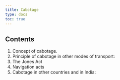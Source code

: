 ```yaml
---
title: Cabotage
type: docs
toc: true
---
```

## Contents

  1. Concept of cabotage. 
  2. Principle of cabotage in other modes of transport: 
  3. The Jones Act
  4. Navigation acts
  5. Cabotage in other countries and in India:

